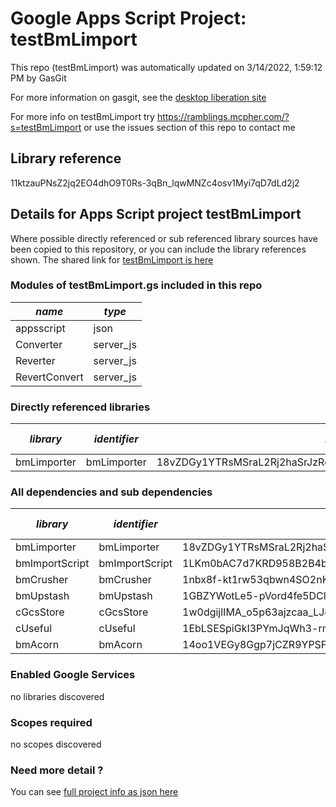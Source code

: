 # Google Apps Script Project: testBmLimport
This repo (testBmLimport) was automatically updated on 3/14/2022, 1:59:12 PM by GasGit

For more information on gasgit, see the [desktop liberation site](https://ramblings.mcpher.com/drive-sdk-and-github/migrategasgit/ "desktop liberation")

For more info on testBmLimport try https://ramblings.mcpher.com/?s=testBmLimport or use the issues section of this repo to contact me
## Library reference
11ktzauPNsZ2jq2EO4dhO9T0Rs-3qBn_lqwMNZc4osv1Myi7qD7dLd2j2


## Details for Apps Script project testBmLimport
Where possible directly referenced or sub referenced library sources have been copied to this repository, or you can include the library references shown. 
The shared link for [testBmLimport is here](https://script.google.com/d/11ktzauPNsZ2jq2EO4dhO9T0Rs-3qBn_lqwMNZc4osv1Myi7qD7dLd2j2/edit?usp=sharing "open in the GAS IDE")

### Modules of testBmLimport.gs included in this repo
*name*|*type*
--- | --- 
appsscript| json
Converter| server_js
Reverter| server_js
RevertConvert| server_js
### Directly referenced libraries
*library*|*identifier*|*key*|*version*|*dev mode*|*source*|
--- | --- | --- | --- | --- | --- 
bmLimporter| bmLimporter|18vZDGy1YTRsMSraL2Rj2haSrJzRegIUv2mCgMwDHFu5uobx6chyXnQV8|4|no|[here](libraries/bmLimporter "library source")
### All dependencies and sub dependencies
*library*|*identifier*|*key*|*version*|*dev mode*|*source*|
--- | --- | --- | --- | --- | --- 
bmLimporter| bmLimporter|18vZDGy1YTRsMSraL2Rj2haSrJzRegIUv2mCgMwDHFu5uobx6chyXnQV8|4|no|[here](libraries/bmLimporter "library source")
bmImportScript| bmImportScript|1LKm0bAC7d7KRD958B2B4bcjJ4o1sCwYZAu95s_vV0zSWy0A37BVGIUJH|6|no|[here](libraries/bmImportScript "library source")
bmCrusher| bmCrusher|1nbx8f-kt1rw53qbwn4SO2nKaw9hLYl5OI3xeBgkBC7bpEdWKIPBDkVG0|22|no|[here](libraries/bmCrusher "library source")
bmUpstash| bmUpstash|1GBZYWotLe5-pVord4fe5DCl6pwGz1BiDjAqA0AE812_qy6XTWmWeZNX-|7|no|[here](libraries/bmUpstash "library source")
cGcsStore| cGcsStore|1w0dgijlIMA_o5p63ajzcaa_LJeUMYnrrSgfOzLKHesKZJqDCzw36qorl|13|no|[here](libraries/cGcsStore "library source")
cUseful| cUseful|1EbLSESpiGkI3PYmJqWh3-rmLkYKAtCNPi1L2YCtMgo2Ut8xMThfJ41Ex|130|no|[here](libraries/cUseful "library source")
bmAcorn| bmAcorn|14oo1VEGy8Ggp7jCZR9YPSFHxU_jj5F0GcM6nsS_CR2YlT6Ej5ACHu1jE|1|no|[here](libraries/bmAcorn "library source")
### Enabled Google Services
no libraries discovered
### Scopes required
no scopes discovered
### Need more detail ?
You can see [full project info as json here](info.json)
